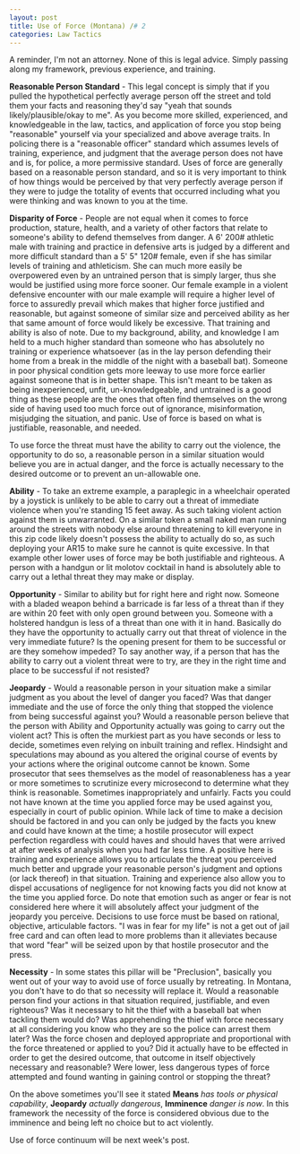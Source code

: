 ```yaml
---
layout: post
title: Use of Force (Montana) /# 2
categories: Law Tactics
---
```


A reminder, I'm not an attorney. None of this is legal advice. Simply passing along my framework, previous experience, and training.

**Reasonable Person Standard** - This legal concept is simply that if you pulled the hypothetical perfectly average person off the street and told them your facts and reasoning they'd say "yeah that sounds likely/plausible/okay to me". As you become more skilled, experienced, and knowledgeable in the law, tactics, and application of force you stop being "reasonable" yourself via your specialized and above average traits. In policing there is a "reasonable officer" standard which assumes levels of training, experience, and judgment that the average person does not have and is, for police, a more permissive standard. Uses of force are generally based on a reasonable person standard, and so it is very important to think of how things would be perceived by that very perfectly average person if they were to judge the totality of events that occurred including what you were thinking and was known to you at the time.

**Disparity of Force** - People are not equal when it comes to force production, stature, health, and a variety of other factors that relate to someone's ability to defend themselves from danger. A 6' 200# athletic male with training and practice in defensive arts is judged by a different and more difficult standard than a 5' 5" 120# female, even if she has similar levels of training and athleticism. She can much more easily be overpowered even by an untrained person that is simply larger, thus she would be justified using more force sooner. Our female example in a violent defensive encounter with our male example will require a higher level of force to assuredly prevail which makes that higher force justified and reasonable, but against someone of similar size and perceived ability as her that same amount of force would likely be excessive. That training and ability is also of note. Due to my background, ability, and knowledge I am held to a much higher standard than someone who has absolutely no training or experience whatsoever (as in the lay person defending their home from a break in the middle of the night with a baseball bat). Someone in poor physical condition gets more leeway to use more force earlier against someone that is in better shape. This isn't meant to be taken as being inexperienced, unfit, un-knowledgeable, and untrained is a good thing as these people are the ones that often find themselves on the wrong side of having used too much force out of ignorance, misinformation, misjudging the situation, and panic. Use of force is based on what is justifiable, reasonable, and needed.

To use force the threat must have the ability to carry out the violence, the opportunity to do so, a reasonable person in a similar situation would believe you are in actual danger, and the force is actually necessary to the desired outcome or to prevent an un-allowable one.

**Ability** - To take an extreme example, a paraplegic in a wheelchair operated by a joystick is unlikely to be able to carry out a threat of immediate violence when you're standing 15 feet away. As such taking violent action against them is unwarranted. On a similar token a small naked man running around the streets with nobody else around threatening to kill everyone in this zip code likely doesn't possess the ability to actually do so, as such deploying your AR15 to make sure he cannot is quite excessive. In that example other lower uses of force may be both justifiable and righteous. A person with a handgun or lit molotov cocktail in hand is absolutely able to carry out a lethal threat they may make or display.

**Opportunity** - Similar to ability but for right here and right now. Someone with a bladed weapon behind a barricade is far less of a threat than if they are within 20 feet with only open ground between you. Someone with a holstered handgun is less of a threat than one with it in hand. Basically do they have the opportunity to actually carry out that threat of violence in the very immediate future? Is the opening present for them to be successful or are they somehow impeded? To say another way, if a person that has the ability to carry out a violent threat were to try, are they in the right time and place to be successful if not resisted?

**Jeopardy** - Would a reasonable person in your situation make a similar judgment as you about the level of danger you faced? Was that danger immediate and the use of force the only thing that stopped the violence from being successful against you? Would a reasonable person believe that the person with Ability and Opportunity actually was going to carry out the violent act? This is often the murkiest part as you have seconds or less to decide, sometimes even relying on inbuilt training and reflex. Hindsight and speculations may abound as you altered the original course of events by your actions where the original outcome cannot be known. Some prosecutor that sees themselves as the model of reasonableness has a year or more sometimes to scrutinize every microsecond to determine what they think is reasonable. Sometimes inappropriately and unfairly. Facts you could not have known at the time you applied force may be used against you, especially in court of public opinion. While lack of time to make a decision should be factored in and you can only be judged by the facts you knew and could have known at the time; a hostile prosecutor will expect perfection regardless with could haves and should haves that were arrived at after weeks of analysis when you had far less time. A positive here is training and experience allows you to articulate the threat you perceived much better and upgrade your reasonable person's judgment and options (or lack thereof) in that situation. Training and experience also allow you to dispel accusations of negligence for not knowing facts you did not know at the time you applied force. Do note that emotion such as anger or fear is not considered here where it will absolutely affect your judgment of the jeopardy you perceive. Decisions to use force must be based on rational, objective, articulable factors. "I was in fear for my life" is not a get out of jail free card and can often lead to more problems than it alleviates because that word "fear" will be seized upon by that hostile prosecutor and the press.

**Necessity** - In some states this pillar will be "Preclusion", basically you went out of your way to avoid use of force usually by retreating. In Montana, you don't have to do that so necessity will replace it. Would a reasonable person find your actions in that situation required, justifiable, and even righteous? Was it necessary to hit the thief with a baseball bat when tackling them would do? Was apprehending the thief with force necessary at all considering you know who they are so the police can arrest them later? Was the force chosen and deployed appropriate and proportional with the force threatened or applied to you? Did it actually have to be effected in order to get the desired outcome, that outcome in itself objectively necessary and reasonable? Were lower, less dangerous types of force attempted and found wanting in gaining control or stopping the threat?

On the above sometimes you'll see it stated **Means** *has tools or physical capability*, **Jeopardy** *actually dangerous*, **Imminence** *danger is now*. In this framework the necessity of the force is considered obvious due to the imminence and being left no choice but to act violently.

Use of force continuum will be next week's post.